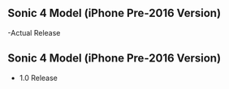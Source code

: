 ## Sonic 4 Model (iPhone Pre-2016 Version)
-Actual Release

## Sonic 4 Model (iPhone Pre-2016 Version)
- 1.0 Release
